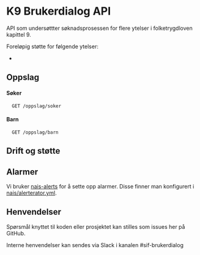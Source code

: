 # K9 Brukerdialog API

API som undersøttter søknadsprosessen for flere ytelser i folketrygdloven kapittel 9.

Foreløpig støtte for følgende ytelser:

*

## Oppslag

#### Søker

```http
  GET /oppslag/soker
```

#### Barn

```http
  GET /oppslag/barn
```



## Drift og støtte

## Alarmer
Vi bruker [nais-alerts](https://doc.nais.io/observability/alerts) for å sette opp alarmer. Disse finner man konfigurert i [nais/alerterator.yml](nais/alerterator.yml).
## Henvendelser

Spørsmål knyttet til koden eller prosjektet kan stilles som issues her på GitHub.

Interne henvendelser kan sendes via Slack i kanalen #sif-brukerdialog
